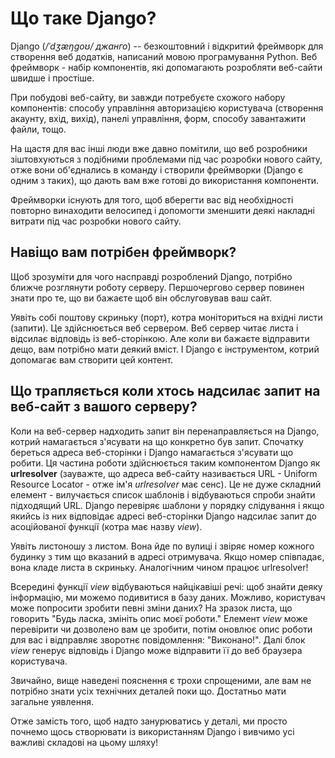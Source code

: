 # Що таке Django?

Django (*/ˈdʒæŋɡoʊ/ джанго*) -- безкоштовний і відкритий фреймворк для створення веб додатків, написаний мовою програмування Python. Веб фреймворк - набір компонентів, які допомагають розробляти веб-сайти швидше і простіше.

При побудові веб-сайту, ви завжди потребуєте схожого набору компонентів: способу управління авторизацією користувача (створення акаунту, вхід, вихід), панелі управління, форм, способу завантажити файли, тощо.

На щастя для вас інші люди вже давно помітили, що веб розробники зіштовхуються з подібними проблемами під час розробки нового сайту, отже вони об'єднались в команду і створили фреймворки (Django є одним з таких), що дають вам вже готові до використання компоненти.

Фреймворки існують для того, щоб вберегти вас від необхідності повторно винаходити велосипед і допомогти зменшити деякі накладні витрати під час розробки нового сайту. 

## Навіщо вам потрібен фреймворк?

Щоб зрозуміти для чого насправді розроблений Django, потрібно ближче розглянути роботу серверу. Першочергово сервер повинен знати про те, що ви бажаєте щоб він обслуговував ваш сайт.

Уявіть собі поштову скриньку (порт), котра моніториться на вхідні листи (запити). Це здійснюється веб сервером. Веб сервер читає листа і відсилає відповідь із веб-сторінкою. Але коли ви бажаєте відправити дещо, вам потрібно мати деякий вміст. І Django є інструментом, котрий допомагає вам створити цей контент.

## Що трапляється коли хтось надсилає запит на веб-сайт з вашого серверу?

Коли на веб-сервер надходить запит він перенаправляється на Django, котрий намагається з'ясувати на що конкретно був запит. Спочатку береться адреса веб-сторінки і Django намагається з'ясувати що робити. Ця частина роботи здійснюється таким компонентом Django як **urlresolver** (зауважте, що адреса веб-сайту називається URL - Uniform Resource Locator - отже ім'я *urlresolver* має сенс). Це не дуже складний елемент - вилучається список шаблонів і відбуваються спроби знайти підходящий URL. Django перевіряє шаблони у порядку слідування і якщо якийсь із них відповідає адресі веб-сторінки Django надсилає запит до асоційованої функції (котра має назву *view*).

Уявіть листоношу з листом. Вона йде по вулиці і звіряє номер кожного будинку з тим що вказаний в адресі отримувача. Якщо номер співпадає, вона кладе листа в скриньку. Аналогічним чином працює urlresolver!

Всередині функції *view* відбуваються найцікавіші речі: щоб знайти деяку інформацію, ми можемо подивитися в базу даних. Можливо, користувач може попросити зробити певні зміни даних? На зразок листа, що говорить "Будь ласка, змініть опис моєї роботи." Елемент *view* може перевірити чи дозволено вам це зробити, потім оновлює опис роботи для вас і відправляє зворотнє повідомлення: "Виконано!". Далі блок *view* генерує відповідь і Django може відправити її до веб браузера користувача.

Звичайно, вище наведені пояснення є трохи спрощеними, але вам не потрібно знати усіх технічних деталей поки що. Достатньо мати загальне уявлення.

Отже замість того, щоб надто занурюватись у деталі, ми просто почнемо щось створювати із використанням Django і вивчимо усі важливі складові на цьому шляху!